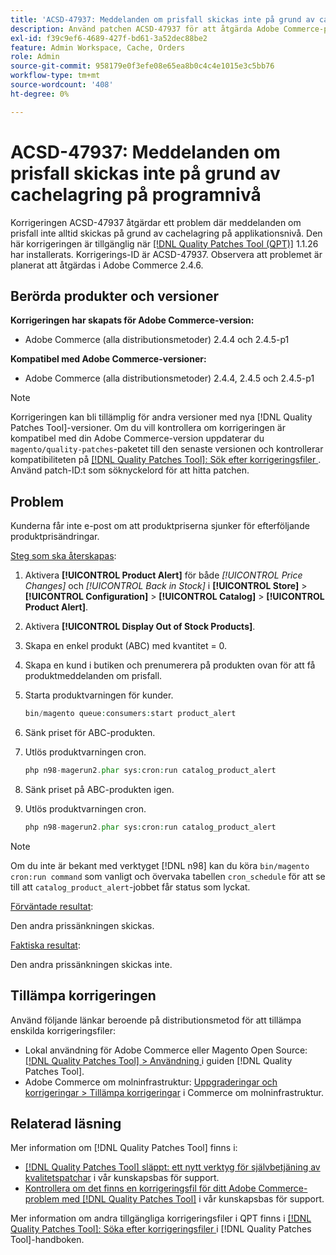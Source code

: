 ```yaml
---
title: 'ACSD-47937: Meddelanden om prisfall skickas inte på grund av cachelagring på programnivå'
description: Använd patchen ACSD-47937 för att åtgärda Adobe Commerce-problemet där meddelanden om prisfall inte alltid skickas på grund av cachelagring på applikationsnivå.
exl-id: f39c9ef6-4689-427f-bd61-3a52dec88be2
feature: Admin Workspace, Cache, Orders
role: Admin
source-git-commit: 958179e0f3efe08e65ea8b0c4c4e1015e3c5bb76
workflow-type: tm+mt
source-wordcount: '408'
ht-degree: 0%

---
```


# ACSD-47937: Meddelanden om prisfall skickas inte på grund av cachelagring på programnivå

Korrigeringen ACSD-47937 åtgärdar ett problem där meddelanden om prisfall inte alltid skickas på grund av cachelagring på applikationsnivå. Den här korrigeringen är tillgänglig när [[!DNL Quality Patches Tool (QPT)]](/help/announcements/adobe-commerce-announcements/magento-quality-patches-released-new-tool-to-self-serve-quality-patches.md) 1.1.26 har installerats. Korrigerings-ID är ACSD-47937. Observera att problemet är planerat att åtgärdas i Adobe Commerce 2.4.6.

## Berörda produkter och versioner

**Korrigeringen har skapats för Adobe Commerce-version:**

* Adobe Commerce (alla distributionsmetoder) 2.4.4 och 2.4.5-p1

**Kompatibel med Adobe Commerce-versioner:**

* Adobe Commerce (alla distributionsmetoder) 2.4.4, 2.4.5 och 2.4.5-p1

>[!NOTE]
>
>Korrigeringen kan bli tillämplig för andra versioner med nya [!DNL Quality Patches Tool]-versioner. Om du vill kontrollera om korrigeringen är kompatibel med din Adobe Commerce-version uppdaterar du `magento/quality-patches`-paketet till den senaste versionen och kontrollerar kompatibiliteten på [[!DNL Quality Patches Tool]: Sök efter korrigeringsfiler ](https://experienceleague.adobe.com/tools/commerce-quality-patches/index.html). Använd patch-ID:t som söknyckelord för att hitta patchen.

## Problem

Kunderna får inte e-post om att produktpriserna sjunker för efterföljande produktprisändringar.

<u>Steg som ska återskapas</u>:

1. Aktivera **[!UICONTROL Product Alert]** för både *[!UICONTROL Price Changes]* och *[!UICONTROL Back in Stock]* i **[!UICONTROL Store]** > **[!UICONTROL Configuration]** > **[!UICONTROL Catalog]** > **[!UICONTROL Product Alert]**.
1. Aktivera **[!UICONTROL Display Out of Stock Products]**.
1. Skapa en enkel produkt (ABC) med kvantitet = 0.
1. Skapa en kund i butiken och prenumerera på produkten ovan för att få produktmeddelanden om prisfall.
1. Starta produktvarningen för kunder.

   ```PHP
   bin/magento queue:consumers:start product_alert
   ```

1. Sänk priset för ABC-produkten.
1. Utlös produktvarningen cron.

   ```PHP
   php n98-magerun2.phar sys:cron:run catalog_product_alert
   ```

1. Sänk priset på ABC-produkten igen.
1. Utlös produktvarningen cron.

   ```PHP
   php n98-magerun2.phar sys:cron:run catalog_product_alert
   ```

>[!NOTE]
>
>Om du inte är bekant med verktyget [!DNL n98] kan du köra `bin/magento cron:run command` som vanligt och övervaka tabellen `cron_schedule` för att se till att `catalog_product_alert`-jobbet får status som lyckat.

<u>Förväntade resultat</u>:

Den andra prissänkningen skickas.

<u>Faktiska resultat</u>:

Den andra prissänkningen skickas inte.

## Tillämpa korrigeringen

Använd följande länkar beroende på distributionsmetod för att tillämpa enskilda korrigeringsfiler:

* Lokal användning för Adobe Commerce eller Magento Open Source: [[!DNL Quality Patches Tool] > Användning ](https://experienceleague.adobe.com/docs/commerce-operations/tools/quality-patches-tool/usage.html) i guiden [!DNL Quality Patches Tool].
* Adobe Commerce om molninfrastruktur: [Uppgraderingar och korrigeringar > Tillämpa korrigeringar](https://experienceleague.adobe.com/docs/commerce-cloud-service/user-guide/develop/upgrade/apply-patches.html) i Commerce om molninfrastruktur.

## Relaterad läsning

Mer information om [!DNL Quality Patches Tool] finns i:

* [[!DNL Quality Patches Tool] släppt: ett nytt verktyg för självbetjäning av kvalitetspatchar](/help/announcements/adobe-commerce-announcements/magento-quality-patches-released-new-tool-to-self-serve-quality-patches.md) i vår kunskapsbas för support.
* [Kontrollera om det finns en korrigeringsfil för ditt Adobe Commerce-problem med  [!DNL Quality Patches Tool]](/help/support-tools/patches-available-in-qpt-tool/check-patch-for-magento-issue-with-magento-quality-patches.md) i vår kunskapsbas för support.

Mer information om andra tillgängliga korrigeringsfiler i QPT finns i [[!DNL Quality Patches Tool]: Söka efter korrigeringsfiler ](https://experienceleague.adobe.com/tools/commerce-quality-patches/index.html) i [!DNL Quality Patches Tool]-handboken.
